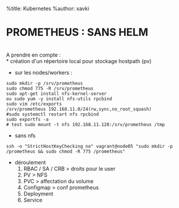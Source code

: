 %title: Kubernetes 
%author: xavki

# PROMETHEUS : SANS HELM


<br>
A prendre en compte :


<br>
* création d'un répertoire local pour stockage hostpath (pv)

* sur les nodes/workers :

```
sudo mkdir -p /srv/prometheus
sudo chmod 775 -R /srv/prometheus
sudo apt-get install nfs-kernel-server
ou sudo yum -y install nfs-utils rpcbind
sudo vim /etc/exports
/srv/prometheus 192.168.11.0/24(rw,sync,no_root_squash)
#sudo systemctl restart nfs rpcbind
sudo exportfs -a
# test sudo mount -t nfs 192.168.11.120:/srv/prometheus /tmp
```

* sans nfs

```
ssh -o "StrictHostKeyChecking no" vagrant@node05 "sudo mkdir -p /prometheus && sudo chmod -R 775 /prometheus"
```

* déroulement
	1. RBAC / SA / CRB > droits pour le user
	2. PV > NFS
	3. PVC > affectation du volume
	4. Configmap > conf prometheus
	5. Deployment
	6. Service

	
